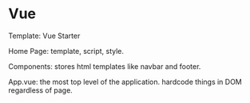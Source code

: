 # Vue

Template: Vue Starter

Home Page: template, script, style.

Components: stores html templates like navbar and footer.

App.vue: the most top level of the application. hardcode things in DOM regardless of page.



